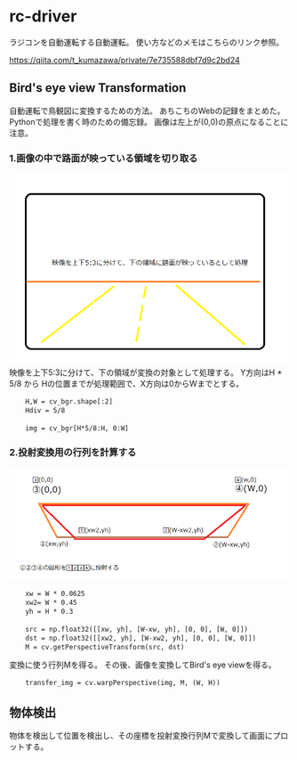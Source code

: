 # rc-driver
ラジコンを自動運転する自動運転。
使い方などのメモはこちらのリンク参照。

https://qiita.com/t_kumazawa/private/7e735588dbf7d9c2bd24

## Bird's eye view Transformation

自動運転で鳥観図に変換するための方法。
あちこちのWebの記録をまとめた。
Pythonで処理を書く時のための備忘録。
画像は左上が(0,0)の原点になることに注意。

### 1.画像の中で路面が映っている領域を切り取る

![](2021-12-30-21-32-46.png)
映像を上下5:3に分けて、下の領域が変換の対象として処理する。
Y方向はH * 5/8 から Hの位置までが処理範囲で、X方向は0からWまでとする。

```
    H,W = cv_bgr.shape[:2]
    Hdiv = 5/8

    img = cv_bgr[H*5/8:H, 0:W]
```

### 2.投射変換用の行列を計算する

![](2021-12-30-21-39-56.png)

```
    xw = W * 0.0625
    xw2= W * 0.45
    yh = H * 0.3

    src = np.float32([[xw, yh], [W-xw, yh], [0, 0], [W, 0]])
    dst = np.float32([[xw2, yh], [W-xw2, yh], [0, 0], [W, 0]])
    M = cv.getPerspectiveTransform(src, dst)
```

変換に使う行列Mを得る。
その後、画像を変換してBird's eye viewを得る。

```
    transfer_img = cv.warpPerspective(img, M, (W, H))
```

## 物体検出

物体を検出して位置を検出し、その座標を投射変換行列Mで変換して画面にプロットする。


